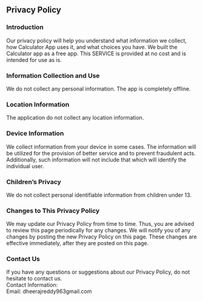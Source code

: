 Privacy Policy  
----------------

### Introduction  
Our privacy policy will help you understand what information we collect, how Calculator App uses it, and what choices you have.
We built the Calculator app as a free app. This SERVICE is provided at no cost and is intended for use as is.

### Information Collection and Use  
We do not collect any personal information. The app is completely offline. 

### Location Information  
The application do not collect any location information.

### Device Information  
We collect information from your device in some cases. The information will be utilized for the provision of better service and to prevent fraudulent acts. Additionally, such information will not include that which will identify the individual user.   

### Children’s Privacy  
We do not collect personal identifiable information from children under 13.

### Changes to This Privacy Policy  
We may update our Privacy Policy from time to time. Thus, you are advised to review this page periodically for any changes. We will notify you of any changes by posting the new Privacy Policy on this page. These changes are effective immediately, after they are posted on this page.  

### Contact Us  
If you have any questions or suggestions about our Privacy Policy, do not hesitate to contact us.  
Contact Information:  
Email: dheerajreddy963gmail.com  
